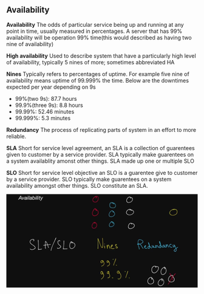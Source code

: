 ## Availability 

**Availability** The odds of particular service being up and running at any point in time, usually measured in percentages. A server that has 99% availability will be operation 99% time(this would described as having two nine of availability)

**High availability** Used to describe system that have a particularly high level of availability, typically 5 nines of more; sometimes abbreviated HA

**Nines** Typically refers to percentages of uptime. For example five nine of availability means uptime of 99.999% the time. Below are the downtimes expected per year depending on 9s

* 99%(two 9s): 87.7 hours
* 99.9%(three 9s): 8.8 hours
* 99.99%: 52.46 minutes
* 99.999%: 5.3 minutes

**Redundancy** The process of replicating parts of system in an effort to more reliable.

**SLA** Short for service level agreement, an SLA is a collection of guarentees given to customer by a service provider. SLA typically make guarentees on a system availablity amonst other things. SLA made up one or multiple SLO

**SLO** Short for service level objective an SLO is a guarentee give to customer by a service provider. SLO typically make guarentees on a system availability amongst other things. SLO constitute an SLA.

<img src="https://github.com/ishifoev/CodeChalenge-JS/blob/main/day8/availability.PNG?raw=true"/>

